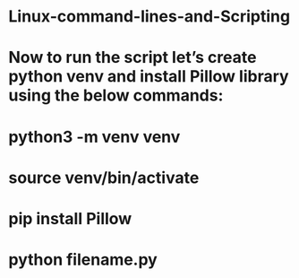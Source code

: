 # Linux-command-lines-and-Scripting

# Now to run the script let’s create python venv and install Pillow library using the below commands:

# python3 -m venv venv
# source venv/bin/activate
# pip install Pillow
# python filename.py

